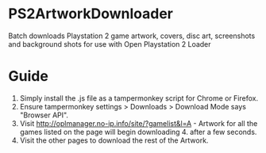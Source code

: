 # PS2ArtworkDownloader
Batch downloads Playstation 2 game artwork, covers, disc art, screenshots and background shots for use with Open Playstation 2 Loader

# Guide

1. Simply install the .js file as a tampermonkey script for Chrome or Firefox.
2. Ensure tampermonkey settings > Downloads > Download Mode says "Browser API".
3. Visit http://oplmanager.no-ip.info/site/?gamelist&l=A - Artwork for all the games listed on the page will begin downloading 4. after a few seconds.
5. Visit the other pages to download the rest of the Artwork.
